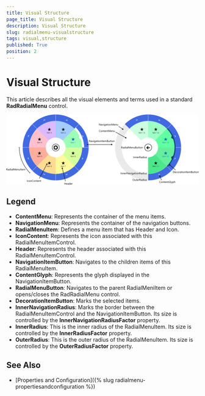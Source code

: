 ```yaml
---
title: Visual Structure
page_title: Visual Structure
description: Visual Structure
slug: radialmenu-visualstructure
tags: visual,structure
published: True
position: 2
---
```


# Visual Structure

This article describes all the visual elements and terms used in a standard **RadRadialMenu** control.

![Radial Menu-Visual Structure](images/RadialMenu-VisualStructure.png)

## Legend

* **ContentMenu**: Represents the container of the menu items.
* **NavigationMenu**: Represents the container of the navigation buttons.
* **RadialMenuItem**: Defines a menu item that has Header and Icon.
* **IconContent**: Represents the icon associated with this RadialMenuItemControl.
* **Header**: Represents the header associated with this RadialMenuItemControl.
* **NavigationItemButton**: Navigates to the children items of this RadialMenuItem.
* **ContentGlyph**: Represents the glyph displayed in the NavigationItemButton.
* **RadialMenuButton**: Navigates to the parent RadialMeniItem or opens/closes the RadRadialMenu control.
* **DecorationItemButton**: Marks the selected items.
* **InnerNavigationRadius**: Marks the border between the RadialMenuItemControl and the NavigationItemButton. Its size is controlled by the **InnerNavigationRadiusFactor** property.
* **InnerRadius**: This is the inner radius of the RadialMenuItem. Its size is controlled by the **InnerRadiusFactor** property.
* **OuterRadius**: This is the outer radius of the RadialMenuItem. Its size is controlled by the **OuterRadiusFactor** property.

## See Also

* [Properties and Configuration]({% slug radialmenu-propertiesandconfiguration %})